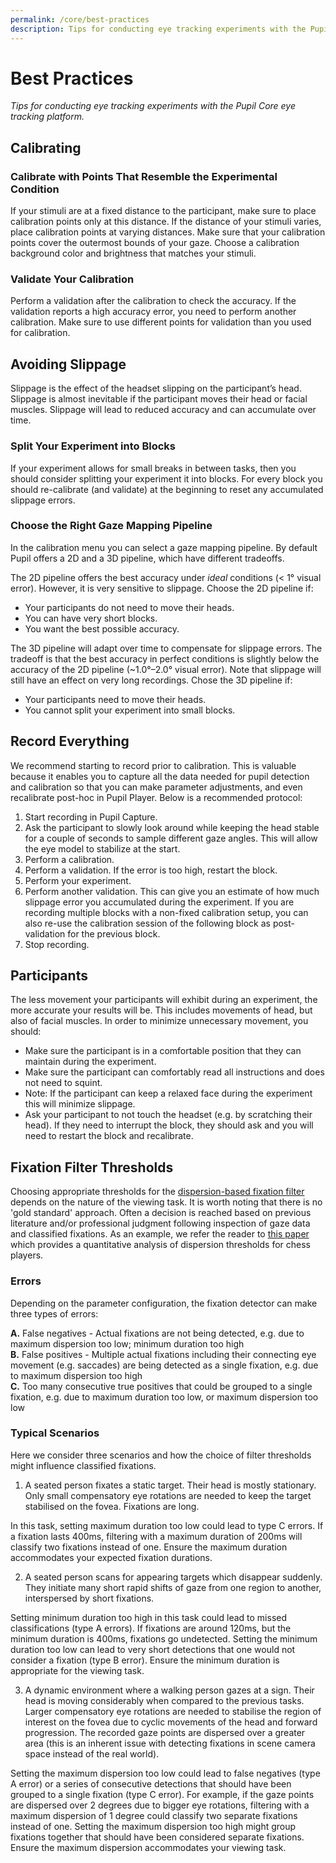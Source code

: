 ```yaml
---
permalink: /core/best-practices
description: Tips for conducting eye tracking experiments with the Pupil Core eye tracking platform.
---
```


# Best Practices

_Tips for conducting eye tracking experiments with the Pupil Core eye tracking platform._

## Calibrating

### Calibrate with Points That Resemble the Experimental Condition

If your stimuli are at a fixed distance to the participant, make sure to place calibration points only at this distance. If the distance of your stimuli varies, place calibration points at varying distances. Make sure that your calibration points cover the outermost bounds of your gaze. Choose a calibration background color and brightness that matches your stimuli.

### Validate Your Calibration

Perform a validation after the calibration to check the accuracy. If the validation reports a high accuracy error, you need to perform another calibration. Make sure to use different points for validation than you used for calibration.

## Avoiding Slippage

Slippage is the effect of the headset slipping on the participant’s head. Slippage is almost inevitable if the participant moves their head or facial muscles. Slippage will lead to reduced accuracy and can accumulate over time.

### Split Your Experiment into Blocks

If your experiment allows for small breaks in between tasks, then you should consider splitting your experiment it into blocks. For every block you should re-calibrate (and validate) at the beginning to reset any accumulated slippage errors.

### Choose the Right Gaze Mapping Pipeline

In the calibration menu you can select a gaze mapping pipeline. By default Pupil offers a 2D and a 3D pipeline, which have different tradeoffs.

The 2D pipeline offers the best accuracy under _ideal_ conditions (< 1° visual error). However, it is very sensitive to slippage. Choose the 2D pipeline if:

- Your participants do not need to move their heads.
- You can have very short blocks.
- You want the best possible accuracy.

The 3D pipeline will adapt over time to compensate for slippage errors. The tradeoff is that the best accuracy in perfect conditions is slightly below the accuracy of the 2D pipeline (~1.0°–2.0° visual error). Note that slippage will still have an effect on very long recordings. Chose the 3D pipeline if:

- Your participants need to move their heads.
- You cannot split your experiment into small blocks.

## Record Everything

We recommend starting to record prior to calibration. This is valuable because it enables you to capture all the data needed for pupil detection and calibration so that you can make parameter adjustments, and even recalibrate post-hoc in Pupil Player. Below is a recommended protocol:

1. Start recording in Pupil Capture.
2. Ask the participant to slowly look around while keeping the head stable for a couple of seconds to sample different gaze angles. This will allow the eye model to stabilize at the start.
3. Perform a calibration.
4. Perform a validation. If the error is too high, restart the block.
5. Perform your experiment.
6. Perform another validation. This can give you an estimate of how much slippage error you accumulated during the experiment. If you are recording multiple blocks with a non-fixed calibration setup, you can also re-use the calibration session of the following block as post-validation for the previous block.
7. Stop recording.

## Participants

The less movement your participants will exhibit during an experiment, the more accurate your results will be. This includes movements of head, but also of facial muscles. In order to minimize unnecessary movement, you should:

- Make sure the participant is in a comfortable position that they can maintain during the experiment.
- Make sure the participant can comfortably read all instructions and does not need to squint.
- Note: If the participant can keep a relaxed face during the experiment this will minimize slippage.
- Ask your participant to not touch the headset (e.g. by scratching their head). If they need to interrupt the block, they should ask and you will need to restart the block and recalibrate.

## Fixation Filter Thresholds

Choosing appropriate thresholds for the [dispersion-based fixation filter](/core/terminology/#fixations) depends on the nature of the viewing task. It is worth noting that 
there is no 'gold standard' approach. Often a decision is reached based on previous literature and/or professional judgment following inspection of gaze data
and classified fixations. As an example, we refer the reader to [this paper](https://link.springer.com/content/pdf/10.3758%2FAPP.71.4.881.pdf)
which provides a quantitative analysis of dispersion thresholds for chess players.

### Errors

Depending on the parameter configuration, the fixation detector can make three types of errors:

**A.** False negatives - Actual fixations are not being detected, e.g. due to maximum dispersion too 
low; minimum duration too high  
**B.** False positives - Multiple actual fixations including their connecting eye movement
(e.g. saccades) are being detected as a single fixation, e.g. due to maximum dispersion too high  
**C.** Too many consecutive true positives that could be grouped to a single fixation, e.g. due to 
maximum duration too low, or maximum dispersion too low

### Typical Scenarios

Here we consider three scenarios and how the choice of filter thresholds might influence 
classified fixations.

1. A seated person fixates a static target. Their head is mostly stationary. Only small compensatory 
eye rotations are needed to keep the target stabilised on the fovea. Fixations are long.

In this task, setting maximum duration too low could lead to type C errors. If a fixation lasts 400ms, 
filtering with a maximum duration of 200ms will classify two fixations instead of one. Ensure the maximum 
duration accommodates your expected fixation durations. 

2. A seated person scans for appearing targets which disappear suddenly. They initiate many short rapid shifts of gaze from one region to another, interspersed by short fixations. 

Setting minimum duration too high in this task could lead to missed classifications (type A errors). If 
fixations are around 120ms, but the minimum duration is 400ms, fixations go undetected. Setting the 
minimum duration too low can lead to very short detections that one would not consider a fixation 
(type B error). Ensure the minimum duration is appropriate for the viewing task.

3. A dynamic environment where a walking person gazes at a sign. Their head is moving considerably when 
compared to the previous tasks. Larger compensatory eye rotations are needed to stabilise the region of 
interest on the fovea due to cyclic movements of the head and forward progression. The recorded gaze points 
are dispersed over a greater area (this is an inherent issue with detecting fixations in scene camera space 
instead of the real world). 

Setting the maximum dispersion too low could lead to false negatives (type A error) or a series of 
consecutive detections that should have been grouped to a single fixation (type C error). For example, 
if the gaze points are dispersed over 2 degrees due to bigger eye rotations, filtering with a maximum 
dispersion of 1 degree could classify two separate fixations instead of one. Setting the maximum 
dispersion too high might group fixations together that should have been considered separate fixations. 
Ensure the maximum dispersion accommodates your viewing task. 

